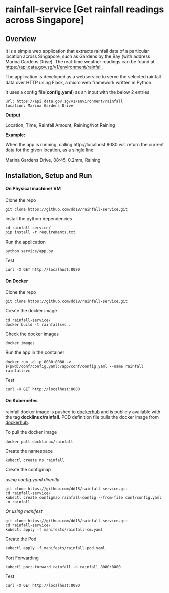 # rainfall-service [Get rainfall readings across Singapore]
## Overview

It is a simple web application that extracts rainfall data of a particular location across Singapore, such as Gardens by the Bay (with address Marina Gardens Drive). The real-time weather readings can be found at https://api.data.gov.sg/v1/environment/rainfall. 

The application is developed as a webservice to serve the selected rainfall data over HTTP using Flask, a micro web framework written in Python.

It uses a config file(**config.yaml**) as an input with the below 2 entries

    url: https://api.data.gov.sg/v1/environment/rainfall
    location: Marina Gardens Drive

**Output**

Location, Time, Rainfall Amount, Raining/Not Raining

**Example:**

When the app is running, calling http://localhost:8080 will return the current data for the given location, as a single line:

Marina Gardens Drive, 08:45, 0.2mm, Raining

## Installation, Setup and Run
#### On Physical machine/ VM

Clone the repo

    git clone https://github.com/dd18/rainfall-service.git 
   
Install the python dependencies

    cd rainfall-service/
    pip install -r requirements.txt
   
Run the application

    python service/app.py
      
Test

    curl -X GET http://localhost:8080

#### On Docker

Clone the repo

    git clone https://github.com/dd18/rainfall-service.git
        
Create the docker image
        
    cd rainfall-service/
    docker build -t rainfallsvc .

Check the docker images
    
    docker images

Run the app in the container

    docker run -d -p 8080:8080 -v $(pwd)/conf/config.yaml:/app/conf/config.yaml --name rainfall rainfallsvc
    
Test

    curl -X GET http://localhost:8080

#### On Kubernetes

rainfall docker image is pushed to [dockerhub](https://hub.docker.com/repository/docker/docklinux/rainfall) and is publicly available with the tag **docklinux/rainfall**. POD definition file pulls the docker image from [dockerhub](https://hub.docker.com/repository/docker/docklinux/rainfall).

To pull the docker image

    docker pull docklinux/rainfall

Create the namespace

    kubectl create ns rainfall

Create the configmap

*using config.yaml directly*

    git clone https://github.com/dd18/rainfall-service.git
    cd rainfall-service/
    kubectl create configmap rainfall-config --from-file conf/config.yaml -n rainfall
                               
*Or using manifest*
                             
    git clone https://github.com/dd18/rainfall-service.git
    cd rainfall-service/
    kubectl apply -f manifests/rainfall-cm.yaml

Create the Pod

    kubectl apply -f manifests/rainfall-pod.yaml
    
Port Forwarding
 
    kubectl port-forward rainfall -n rainfall 8080:8080

Test

    curl -X GET http://localhost:8080
    
    
        
